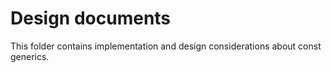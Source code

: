 # Design documents

This folder contains implementation and design considerations about const generics.
